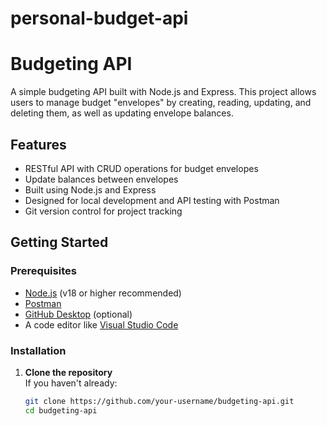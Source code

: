 # personal-budget-api

# Budgeting API

A simple budgeting API built with Node.js and Express. This project allows users to manage budget "envelopes" by creating, reading, updating, and deleting them, as well as updating envelope balances.

## Features

- RESTful API with CRUD operations for budget envelopes
- Update balances between envelopes
- Built using Node.js and Express
- Designed for local development and API testing with Postman
- Git version control for project tracking

## Getting Started

### Prerequisites

- [Node.js](https://nodejs.org/) (v18 or higher recommended)
- [Postman](https://www.postman.com/)
- [GitHub Desktop](https://desktop.github.com/) (optional)
- A code editor like [Visual Studio Code](https://code.visualstudio.com/)

### Installation

1. **Clone the repository**  
   If you haven't already:
   ```bash
   git clone https://github.com/your-username/budgeting-api.git
   cd budgeting-api
   ```
